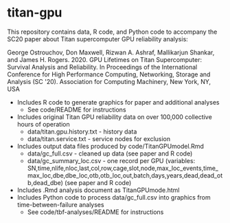 # titan-gpu

This repository contains data, R code, and Python code to accompany the SC20 paper about Titan supercomputer GPU reliability analysis:

George Ostrouchov, Don Maxwell, Rizwan A. Ashraf, Mallikarjun Shankar, and James H. Rogers. 2020. GPU Lifetimes on Titan Supercomputer: Survival Analysis and Reliability. In Proceedings of the International Conference for High Performance Computing, Networking, Storage and Analysis (SC '20). Association for Computing Machinery, New York, NY, USA

- Includes R code to generate graphics for paper and additional analyses
  - See code/README for instructions
- Includes original Titan GPU reliability data on over 100,000 collective hours of operation
  - data/titan.gpu.history.txt - history data
  - data/titan.service.txt - service nodes for exclusion
- Includes output data files produced by code/TitanGPUmodel.Rmd
  - data/gc_full.csv - cleaned up data (see paper and R code)
  - data/gc_summary_loc.csv - one record per GPU (variables: SN,time,nlife,nloc,last,col,row,cage,slot,node,max_loc_events,time_max_loc,dbe,dbe_loc,otb,otb_loc,out,batch,days,years,dead,dead_otb,dead_dbe) (see paper and R code)
- Includes .Rmd analysis document as TitanGPUmode.html
- Includes Python code to process data/gc_full.csv into graphics from time-between-failure analyses
  - See code/tbf-analyses/README for instructions